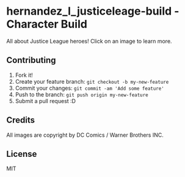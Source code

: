 # hernandez_l_justiceleage-build - Character Build

All about Justice League heroes! Click on an image to learn more.

## Contributing

1. Fork it!
2. Create your feature branch: `git checkout -b my-new-feature`
3. Commit your changes: `git commit -am 'Add some feature'`
4. Push to the branch: `git push origin my-new-feature`
5. Submit a pull request :D

## Credits

All images are copyright by DC Comics / Warner Brothers INC.

## License

MIT